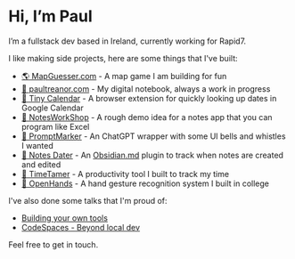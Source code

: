 # Hi, I’m Paul 
I’m a fullstack dev based in Ireland, currently working for Rapid7.

I like making side projects, here are some things that I've built: 

- [🌎 MapGuesser.com](https://www.mapguesser.com/) - A map game I am building for fun 
- [🍄 paultreanor.com](https://paultreanor.com/) - My digital notebook, always a work in progress
- [📅 Tiny Calendar](https://paultreanor.com/tiny-calendar) - A browser extension for quickly looking up dates in Google Calendar
- [📒 NotesWorkShop](https://paultreanor.com/notesworkshop) - A rough demo idea for a notes app that you can program like Excel
- [🔖 PromptMarker](https://paultreanor.com/promptmarker) - An ChatGPT wrapper with some UI bells and whistles I wanted
- [📅 Notes Dater](https://obsidian.md/plugins?id=notes-dater) - An [Obsidian.md](https://obsidian.md/) plugin to track when notes are created and edited
- [🦁 TimeTamer](https://paultreanor.com/time-tamer) - A productivity tool I built to track my time
- [👋 OpenHands](https://github.com/PaulTreanor/OpenHands) - A hand gesture recognition system I built in college


I've also done some talks that I'm proud of:

- [Building your own tools](https://paultreanor.com/build-tools)
- [CodeSpaces - Beyond local dev](https://paultreanor.com/codespaces)

Feel free to get in touch. 
